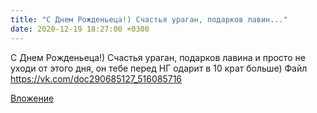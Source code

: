 ```yaml
---
title: "С Днем Рожденьеца!) Счастья ураган, подарков лавин..."
date: 2020-12-19 18:27:00 +0300
---
```


С Днем Рожденьеца!) Счастья ураган, подарков лавина и просто не уходи от этого дня, он тебе перед НГ одарит в 10 крат больше)
Файл
https://vk.com/doc290685127_516085716

[Вложение](https://vk.com/doc290685127_516085716)
